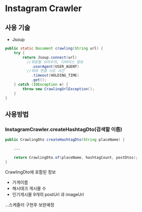# Instagram Crawler

## 사용 기술

- Jsoup

```Java
public static Document crawling(String url) {
    try {
        return Jsoup.connect(url)
          //위장할 브라우저, 디바이스 정보
            .userAgent(USER_AGENT)
          //최대 연결 시도 시간
            .timeout(HOLDING_TIME)
            .get();
    } catch (IOException e) {
        throw new CrawlingUrlException();
    }
}
```



## 사용방법

### InstagramCrawler.createHashtagDto(검색할 이름)

```java
public CrawlingDto createHashtagDto(String placeName) {

  	...
      
    return CrawlingDto.of(placeName, hashtagCount, postDtos);
}
```



CrawlingDto에 포함된 정보

- 가게이름
- 해시태크 게시물 수
- 인기게시물 9개의 postUrl 과 imageUrl





...스케줄러 구현후 보완예정

